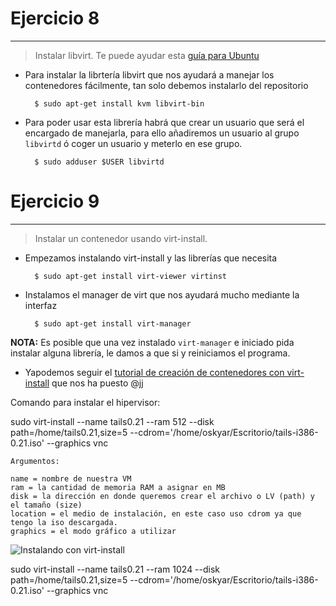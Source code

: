 # Ejercicio 8
-------------

> Instalar libvirt. Te puede ayudar esta [guía para Ubuntu](https://help.ubuntu.com/12.04/serverguide/libvirt.html)

* Para instalar la librtería libvirt que nos ayudará a manejar los contenedores fácilmente, tan solo debemos instalarlo del repositorio

		$ sudo apt-get install kvm libvirt-bin

* Para poder usar esta librería habrá que crear un usuario que será el encargado de manejarla, para ello añadiremos un usuario al grupo `libvirtd` ó coger un usuario y meterlo en ese grupo.

		$ sudo adduser $USER libvirtd


# Ejercicio 9
-------------

> Instalar un contenedor usando virt-install.

* Empezamos instalando virt-install y las librerías que necesita

		$ sudo apt-get install virt-viewer virtinst

* Instalamos el manager de virt que nos ayudará mucho mediante la interfaz 

		$ sudo apt-get install virt-manager

**NOTA:** Es posible que una vez instalado `virt-manager` e iniciado pida instalar alguna librería, le damos a que si y reiniciamos el programa.

* Yapodemos seguir el [tutorial de creación de contenedores con virt-install](https://fedoraproject.org/wiki/Getting_started_with_virtualization#Creating_a_guest_with_virt-install) que nos ha puesto @jj


Comando para instalar el hipervisor:

sudo virt-install --name tails0.21 --ram 512 --disk path=/home/tails0.21,size=5 --cdrom='/home/oskyar/Escritorio/tails-i386-0.21.iso'  --graphics vnc

	Argumentos:

	name = nombre de nuestra VM
	ram = la cantidad de memoria RAM a asignar en MB
	disk = la dirección en donde queremos crear el archivo o LV (path) y el tamaño (size)
	location = el medio de instalación, en este caso uso cdrom ya que tengo la iso descargada.
	graphics = el modo gráfico a utilizar

![Instalando con virt-install](https://raw.github.com/oskyar/InfraestructuraVirtual/master/Tema3/img/Ejercicio9-InstalaciónVirt-Inst.png)


sudo virt-install --name tails0.21 --ram 1024 --disk path=/home/tails0.21,size=5 --cdrom='/home/oskyar/Escritorio/tails-i386-0.21.iso'  --graphics vnc

